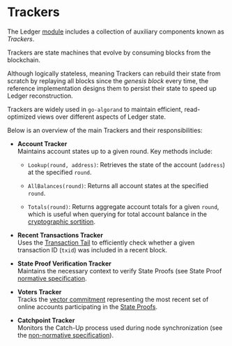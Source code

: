 # Trackers

The Ledger [module](https://github.com/algorand/go-algorand/tree/18990e06116efa0ad29008d5879c8e4dcfa51653/ledger)
includes a collection of auxiliary components known as _Trackers_.

Trackers are state machines that evolve by consuming blocks from the blockchain. 

Although logically stateless, meaning Trackers can rebuild their state from scratch
by replaying all blocks since the _genesis block_ every time, the reference implementation
designs them to persist their state to speed up Ledger reconstruction.

Trackers are widely used in `go-algorand` to maintain efficient, read-optimized
views over different aspects of Ledger state.

Below is an overview of the main Trackers and their responsibilities:

- **Account Tracker**\
Maintains account states up to a given round. Key methods include:

  - `Lookup(round, address)`: Retrieves the state of the account (`address`) at the
  specified `round`.

  - `AllBalances(round)`: Returns all account states at the specified `round`.

  - `Totals(round)`: Returns aggregate account totals for a given `round`, which
  is useful when querying for total account balance in the [cryptographic sortition](./crypto.md#cryptographic-sortition).

- **Recent Transactions Tracker**\
Uses the [Transaction Tail](./ledger-nn-transaction-tail.md) to efficiently check
whether a given transaction ID (`txid`) was included in a recent block.

- **State Proof Verification Tracker**\
Maintains the necessary context to verify State Proofs (see State Proof [normative specification](crypto.md#state-proof-validity).

- **Voters Tracker**\
Tracks the [vector commitment](./crypto.md#vector-commitment) representing the most
recent set of online accounts participating in the [State Proofs](crypto.md#state-proofs).

- **Catchpoint Tracker**\
Monitors the Catch-Up process used during node synchronization (see the [non-normative specification](infrastructure-overview.md#node-catchup)).